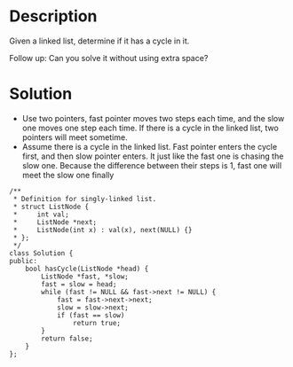 # Description

Given a linked list, determine if it has a cycle in it.

Follow up:
Can you solve it without using extra space?

# Solution
- Use two pointers, fast pointer moves two steps each time, and the slow one moves one step each time. If there is a cycle in the linked list, two pointers will meet sometime.
- Assume there is a cycle in the linked list. Fast pointer enters the cycle first, and then slow pointer enters. It just like the fast one is chasing the slow one. Because the difference between their steps is 1, fast one will meet the slow one finally
```
/**
 * Definition for singly-linked list.
 * struct ListNode {
 *     int val;
 *     ListNode *next;
 *     ListNode(int x) : val(x), next(NULL) {}
 * };
 */
class Solution {
public:
    bool hasCycle(ListNode *head) {
        ListNode *fast, *slow;
        fast = slow = head;
        while (fast != NULL && fast->next != NULL) {
            fast = fast->next->next;
            slow = slow->next;
            if (fast == slow)
                return true;
        }
        return false;
    }
};
```

